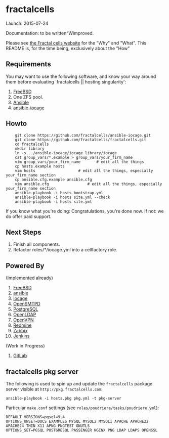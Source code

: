 # fractalcells

Launch: 2015-07-24

Documentation: to be written^Wimproved.

Please see [the Fractal cells website](http://www.fractalcells.com) for the "Why" and "What".
This README is, for the time being, exclusively about the "How"

## Requirements

You may want to use the following software, and know your way around them before evaluating
`fractalcells || hosting singularity':

1. [FreeBSD](https://www.freebsd.org/)
1. One ZFS pool.
1. [Ansible](https://www.ansible.com/)
1. [ansible-iocage](https://bitbucket.org/fractalcells/ansible-iocage/src)

## Howto

```
    git clone https://github.com/fractalcells/ansible-iocage.git
    git clone https://github.com/fractalcells/fractalcells.git
    cd fractalcells
    mkdir library
    ln -s ../ansible-iocage/iocage library/iocage
    cat group_vars/*.example > group_vars/your_firm_name
    vim group_vars/your_firm_name 		# edit all the things
    cp hosts.example hosts
    vim hosts 					# edit all the things, especially your_firm_name section
    cp ansible.cfg.example ansible.cfg
    vim ansible.cfg 				# edit all the things, especially your_firm_name section
    ansible-playbook -i hosts bootstrap.yml
    ansible-playbook -i hosts site.yml --check
    ansible-playbook -i hosts site.yml
```

If you know what you're doing: Congratulations, you're done now.
If not: we do offer paid support.


## Next Steps

1. Finish all components.
2. Refactor roles/*/iocage.yml into a cellfactory role.

## Powered By

(Implemented already)

1. [FreeBSD](https://www.freebsd.org)
1. [ansible](https://www.ansible.com)
1. [iocage](https://github.com/pannon/iocage)
1. [OpenSMTPD](https://www.opensmtpd.org)
1. [PostgreSQL](https://www.postgresql.org)
1. [OpenLDAP](https://www.openldap.org)
1. [OpenVPN](https://www.openvpn.org)
1. [Redmine](https://www.redmine.org)
1. [Zabbix](https://www.zabbix.org)
1. [Jenkins](https://www.jenkins-ci.org)

(Work in Progress)

1. [GitLab](https://www.gitlab.org)

## fractalcells pkg server

The following is used to spin up and update the `fractalcells` package server visible at `http://pkg.fractalcells.com`:

```
ansible-playbook -i hosts.pkg pkg.yml -t pkg-server
```

Particular `make.conf` settings (see `roles/poudriere/tasks/poudriere.yml`):
```
DEFAULT_VERSIONS=pgsql=9.4
OPTIONS_UNSET=DOCS EXAMPLES MYSQL MYSQL2 MYSQLI APACHE APACHE22 APACHE24 THIN X11 APNG PNGTEST GNUTLS
OPTIONS_SET=PGSQL POSTGRESQL PASSENGER NGINX PNG LDAP LDAPS OPENSSL
```
